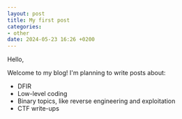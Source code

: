 ```yaml
---
layout: post
title: My first post
categories:
- other
date: 2024-05-23 16:26 +0200
---
```

Hello,

Welcome to my blog! I'm planning to write posts about:

- DFIR
- Low-level coding
- Binary topics, like reverse engineering and exploitation
- CTF write-ups

